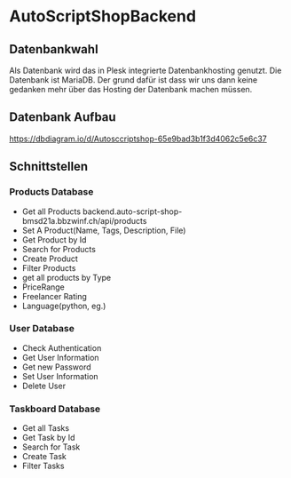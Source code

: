# AutoScriptShopBackend

## Datenbankwahl
Als Datenbank wird das in Plesk integrierte Datenbankhosting genutzt. Die Datenbank ist MariaDB. Der grund dafür ist dass wir uns dann keine gedanken mehr über das Hosting der Datenbank machen müssen. 

## Datenbank Aufbau
https://dbdiagram.io/d/Autosccriptshop-65e9bad3b1f3d4062c5e6c37


## Schnittstellen

### Products Database
* Get all Products  backend.auto-script-shop-bmsd21a.bbzwinf.ch/api/products
* Set A Product(Name, Tags, Description, File)
* Get Product by Id
* Search for Products
* Create Product
* Filter Products
* get all products by Type
* PriceRange
* Freelancer Rating
* Language(python, eg.)

### User Database
* Check Authentication
* Get User Information
* Get new Password
* Set User Information
* Delete User

### Taskboard Database
* Get all Tasks
* Get Task by Id
* Search for Task
* Create Task
* Filter Tasks
